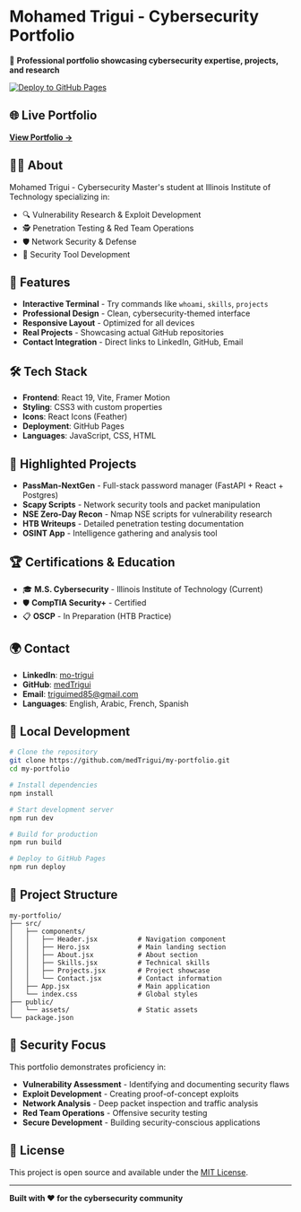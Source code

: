 # Mohamed Trigui - Cybersecurity Portfolio

🔐 **Professional portfolio showcasing cybersecurity expertise, projects, and research**

[![Deploy to GitHub Pages](https://github.com/medTrigui/my-portfolio/actions/workflows/deploy.yml/badge.svg)](https://github.com/medTrigui/my-portfolio/actions/workflows/deploy.yml)

## 🌐 Live Portfolio
**[View Portfolio →](https://medTrigui.github.io/my-portfolio)**

## 👨‍💻 About
Mohamed Trigui - Cybersecurity Master's student at Illinois Institute of Technology specializing in:
- 🔍 Vulnerability Research & Exploit Development
- 🕵️ Penetration Testing & Red Team Operations
- 🛡️ Network Security & Defense
- 🔧 Security Tool Development

## 🚀 Features
- **Interactive Terminal** - Try commands like `whoami`, `skills`, `projects`
- **Professional Design** - Clean, cybersecurity-themed interface
- **Responsive Layout** - Optimized for all devices
- **Real Projects** - Showcasing actual GitHub repositories
- **Contact Integration** - Direct links to LinkedIn, GitHub, Email

## 🛠️ Tech Stack
- **Frontend**: React 19, Vite, Framer Motion
- **Styling**: CSS3 with custom properties
- **Icons**: React Icons (Feather)
- **Deployment**: GitHub Pages
- **Languages**: JavaScript, CSS, HTML

## 🎯 Highlighted Projects
- **PassMan-NextGen** - Full-stack password manager (FastAPI + React + Postgres)
- **Scapy Scripts** - Network security tools and packet manipulation
- **NSE Zero-Day Recon** - Nmap NSE scripts for vulnerability research
- **HTB Writeups** - Detailed penetration testing documentation
- **OSINT App** - Intelligence gathering and analysis tool

## 🏆 Certifications & Education
- 🎓 **M.S. Cybersecurity** - Illinois Institute of Technology (Current)
- 🛡️ **CompTIA Security+** - Certified
- 📋 **OSCP** - In Preparation (HTB Practice)

## 🌍 Contact
- **LinkedIn**: [mo-trigui](https://www.linkedin.com/in/mo-trigui/)
- **GitHub**: [medTrigui](https://github.com/medTrigui)
- **Email**: triguimed85@gmail.com
- **Languages**: English, Arabic, French, Spanish

## 🚀 Local Development

```bash
# Clone the repository
git clone https://github.com/medTrigui/my-portfolio.git
cd my-portfolio

# Install dependencies
npm install

# Start development server
npm run dev

# Build for production
npm run build

# Deploy to GitHub Pages
npm run deploy
```

## 📁 Project Structure
```
my-portfolio/
├── src/
│   ├── components/
│   │   ├── Header.jsx          # Navigation component
│   │   ├── Hero.jsx            # Main landing section
│   │   ├── About.jsx           # About section
│   │   ├── Skills.jsx          # Technical skills
│   │   ├── Projects.jsx        # Project showcase
│   │   └── Contact.jsx         # Contact information
│   ├── App.jsx                 # Main application
│   └── index.css               # Global styles
├── public/
│   └── assets/                 # Static assets
└── package.json
```

## 🔐 Security Focus
This portfolio demonstrates proficiency in:
- **Vulnerability Assessment** - Identifying and documenting security flaws
- **Exploit Development** - Creating proof-of-concept exploits
- **Network Analysis** - Deep packet inspection and traffic analysis  
- **Red Team Operations** - Offensive security testing
- **Secure Development** - Building security-conscious applications

## 📝 License
This project is open source and available under the [MIT License](LICENSE).

---
**Built with ❤️ for the cybersecurity community**
